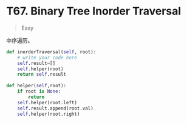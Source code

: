 # T67. Binary Tree Inorder Traversal

> Easy 

中序遍历。

```Python
def inorderTraversal(self, root):
    # write your code here
    self.result=[]
    self.helper(root)
    return self.result
    
def helper(self,root):
    if root is None:
        return
    self.helper(root.left)
    self.result.append(root.val)
    self.helper(root.right)
```

